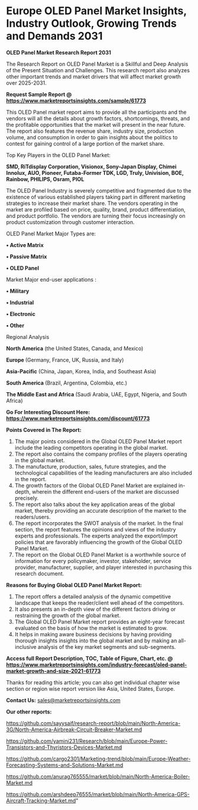 # Europe OLED Panel Market Insights, Industry Outlook, Growing Trends and Demands 2031

<strong>OLED Panel Market Research Report 2031</strong>

The Research Report on OLED Panel Market is a Skillful and Deep Analysis of the Present Situation and Challenges. This research report also analyzes other important trends and market drivers that will affect market growth over 2025-2031.

<strong>Request Sample Report @ <a href=https://www.marketreportsinsights.com/sample/61773>https://www.marketreportsinsights.com/sample/61773</a></strong>

This OLED Panel market report aims to provide all the participants and the vendors will all the details about growth factors, shortcomings, threats, and the profitable opportunities that the market will present in the near future. The report also features the revenue share, industry size, production volume, and consumption in order to gain insights about the politics to contest for gaining control of a large portion of the market share.

Top Key Players in the OLED Panel Market:

<strong>SMD, RiTdisplay Corporation, Visionox, Sony-Japan Display, Chimei Innolux, AUO, Pioneer, Futaba-Former TDK, LGD, Truly, Univision, BOE, Rainbow, PHILIPS, Osram, PIOL</strong>

The OLED Panel Industry is severely competitive and fragmented due to the existence of various established players taking part in different marketing strategies to increase their market share. The vendors operating in the market are profiled based on price, quality, brand, product differentiation, and product portfolio. The vendors are turning their focus increasingly on product customization through customer interaction.

OLED Panel Market Major Types are:

<strong>• Active Matrix

• Passive Matrix

• OLED Panel</strong>

Market Major end-user applications :

<strong>• Military

• Industrial

• Electronic

• Other</strong>

Regional Analysis

</u><strong><b>North America</b></strong> (the United States, Canada, and Mexico)

<strong><b>Europe </b></strong>(Germany, France, UK, Russia, and Italy)

<strong><b>Asia-Pacific</b></strong> (China, Japan, Korea, India, and Southeast Asia)

<strong><b>South America</b></strong> (Brazil, Argentina, Colombia, etc.)

<strong><b>The Middle East and Africa</b></strong> (Saudi Arabia, UAE, Egypt, Nigeria, and South Africa)

<strong>Go For Interesting Discount Here: <a href=https://www.marketreportsinsights.com/discount/61773>https://www.marketreportsinsights.com/discount/61773</a></strong>

<strong>Points Covered in The Report:</strong>
<ol>
  <li>The major points considered in the Global OLED Panel Market report include the leading competitors operating in the global market.</li>
  <li>The report also contains the company profiles of the players operating in the global market.</li>
  <li>The manufacture, production, sales, future strategies, and the technological capabilities of the leading manufacturers are also included in the report.</li>
  <li>The growth factors of the Global OLED Panel Market are explained in-depth, wherein the different end-users of the market are discussed precisely.</li>
  <li>The report also talks about the key application areas of the global market, thereby providing an accurate description of the market to the readers/users.</li>
  <li>The report incorporates the SWOT analysis of the market. In the final section, the report features the opinions and views of the industry experts and professionals. The experts analyzed the export/import policies that are favorably influencing the growth of the Global OLED Panel Market.</li>
  <li>The report on the Global OLED Panel Market is a worthwhile source of information for every policymaker, investor, stakeholder, service provider, manufacturer, supplier, and player interested in purchasing this research document.</li>
</ol>
<strong>Reasons for Buying Global OLED Panel Market Report:</strong>

<ol>
  <li>The report offers a detailed analysis of the dynamic competitive landscape that keeps the reader/client well ahead of the competitors.</li>
  <li>It also presents an in-depth view of the different factors driving or restraining the growth of the global market.</li>
  <li>The Global OLED Panel Market report provides an eight-year forecast evaluated on the basis of how the market is estimated to grow.</li>
  <li>It helps in making aware business decisions by having providing thorough insights insights into the global market and by making an all-inclusive analysis of the key market segments and sub-segments.</li>
</ol>
<strong>Access full Report Description, TOC, Table of Figure, Chart, etc. @ <a href=https://www.marketreportsinsights.com/industry-forecast/oled-panel-market-growth-and-size-2021-61773>https://www.marketreportsinsights.com/industry-forecast/oled-panel-market-growth-and-size-2021-61773</a></strong>


Thanks for reading this article; you can also get individual chapter wise section or region wise report version like Asia, United States, Europe.

<strong>Contact Us:</strong>
sales@marketreportsinsights.com

<strong>Our other reports:</strong>

<a href=https://github.com/sayysaif/research-report/blob/main/North-America-3G/North-America-Airbreak-Circuit-Breaker-Market.md>https://github.com/sayysaif/research-report/blob/main/North-America-3G/North-America-Airbreak-Circuit-Breaker-Market.md</a>

<a href=https://github.com/yamini231/Research/blob/main/Europe-Power-Transistors-and-Thyristors-Devices-Market.md>https://github.com/yamini231/Research/blob/main/Europe-Power-Transistors-and-Thyristors-Devices-Market.md</a>

<a href=https://github.com/cargo2301/Marketing-trend/blob/main/Europe-Weather-Forecasting-Systems-and-Solutions-Market.md>https://github.com/cargo2301/Marketing-trend/blob/main/Europe-Weather-Forecasting-Systems-and-Solutions-Market.md</a>

<a href=https://github.com/anurag765555/market/blob/main/North-America-Boiler-Market.md>https://github.com/anurag765555/market/blob/main/North-America-Boiler-Market.md</a>

<a href=https://github.com/arshdeep76555/market/blob/main/North-America-GPS-Aircraft-Tracking-Market.md>https://github.com/arshdeep76555/market/blob/main/North-America-GPS-Aircraft-Tracking-Market.md</a>"

